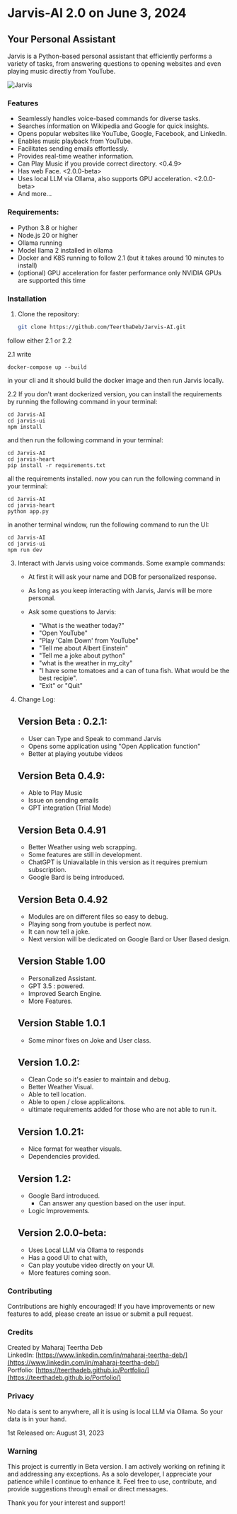 # Jarvis-AI 2.0 on June 3, 2024

## Your Personal Assistant

Jarvis is a Python-based personal assistant that efficiently performs a variety of tasks, from answering questions to opening websites and even playing music directly from YouTube.

![Jarvis](https://static.wikia.nocookie.net/robotsupremacy/images/b/b0/JuARaVeInSy.png/revision/latest?cb=20150505043606)

### Features

- Seamlessly handles voice-based commands for diverse tasks.
- Searches information on Wikipedia and Google for quick insights.
- Opens popular websites like YouTube, Google, Facebook, and LinkedIn.
- Enables music playback from YouTube.
- Facilitates sending emails effortlessly.
- Provides real-time weather information.
- Can Play Music if you provide correct directory. <0.4.9>
- Has web Face. <2.0.0-beta>
- Uses local LLM via Ollama, also supports GPU acceleration. <2.0.0-beta>
- And more...

### Requirements:
- Python 3.8 or higher
- Node.js 20 or higher
- Ollama running
- Model llama 2 installed in ollama
- Docker and K8S running to follow 2.1 (but it takes around 10 minutes to install)
- (optional) GPU acceleration for faster performance only NVIDIA GPUs are supported this time 


### Installation

1. Clone the repository:

   ```bash
   git clone https://github.com/TeerthaDeb/Jarvis-AI.git
   ```

follow either 2.1 or 2.2

2.1 write 
   ```
   docker-compose up --build
   ```
   in your cli and it should build the docker image and then run Jarvis locally.

2.2 If you don't want dockerized version, you can install the requirements by running the following command in your terminal:
   ```
   cd Jarvis-AI
   cd jarvis-ui
   npm install
   ```
   and then run the following command in your terminal:
   ```
   cd Jarvis-AI
   cd jarvis-heart
   pip install -r requirements.txt
   ```
   all the requirements installed.
   now you can run the following command in your terminal:
   ```
   cd Jarvis-AI
   cd jarvis-heart
   python app.py
   ```
   in another terminal window, run the following command to run the UI:
   ```
   cd Jarvis-AI
   cd jarvis-ui
   npm run dev
   ```

3. Interact with Jarvis using voice commands. Some example commands:
   * At first it will ask your name and DOB for personalized response.
   * As long as you keep interacting with Jarvis, Jarvis will be more personal.

   * Ask some questions to Jarvis:
      - "What is the weather today?"
      - "Open YouTube"
      - "Play 'Calm Down' from YouTube"
      - "Tell me about Albert Einstein"
      - "Tell me a joke about python"
      - "what is the weather in my_city"
      - "I have some tomatoes and a can of tuna fish. What would be the best recipie". 
      - "Exit" or "Quit"

6. Change Log:

	## Version Beta : 0.2.1:
      * User can Type and Speak to command Jarvis
      * Opens some application using "Open Application function"
      * Better at playing youtube videos
		
	## Version Beta 0.4.9:
      * Able to Play Music
      * Issue on sending emails
      * GPT integration (Trial Mode)
      
   	## Version Beta 0.4.91
      * Better Weather using web scrapping.
      * Some features are still in development.
      * ChatGPT is Uniavailable in this version as it requires premium subscription.
      * Google Bard is being introduced.
   
	## Version Beta 0.4.92
      * Modules are on different files so easy to debug.
      * Playing song from youtube is perfect now.
      * It can now tell a joke.
      * Next version will be dedicated on Google Bard or User Based design.

	## Version Stable 1.00
      * Personalized Assistant.
      * GPT 3.5 : powered.
      * Improved Search Engine.
      * More Features.

   	## Version Stable 1.0.1
      * Some minor fixes on Joke and User class.
	  
	## Version 1.0.2:
      * Clean Code so it's easier to maintain and debug.
      * Better Weather Visual.
      * Able to tell location.
      * Able to open / close applicaitons.
      * ultimate requirements added for those who are not able to run it.

   	## Version 1.0.21:
      * Nice format for weather visuals.
      * Dependencies provided.

   	## Version 1.2:
      * Google Bard introduced.
        - Can answer any question based on the user input.
	  * Logic Improvements.

   ## Version 2.0.0-beta:
      * Uses Local LLM via Ollama to responds
      * Has a good UI to chat with,
      * Can play youtube video directly on your UI.
      * More features coming soon.


### Contributing

Contributions are highly encouraged! If you have improvements or new features to add, please create an issue or submit a pull request.

### Credits

Created by Maharaj Teertha Deb  
LinkedIn: [https://www.linkedin.com/in/maharaj-teertha-deb/](https://www.linkedin.com/in/maharaj-teertha-deb/)  
Portfolio: [https://teerthadeb.github.io/Portfolio/](https://teerthadeb.github.io/Portfolio/)


### Privacy
No data is sent to anywhere, all it is using is local LLM via Ollama. So your data is in your hand.


1st Released on: August 31, 2023

### Warning

This project is currently in Beta version. I am actively working on refining it and addressing any exceptions. As a solo developer, I appreciate your patience while I continue to enhance it. Feel free to use, contribute, and provide suggestions through email or direct messages.

Thank you for your interest and support!